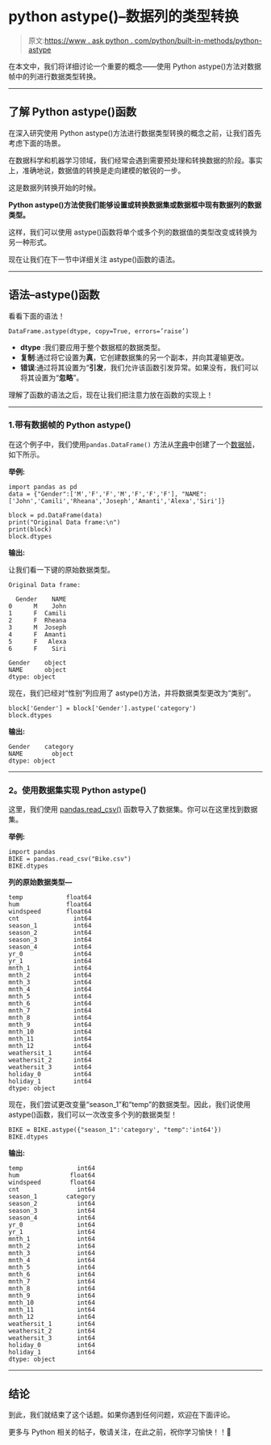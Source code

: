 # python astype()–数据列的类型转换

> 原文:[https://www . ask python . com/python/built-in-methods/python-astype](https://www.askpython.com/python/built-in-methods/python-astype)

在本文中，我们将详细讨论一个重要的概念——使用 Python astype()方法对数据帧中的列进行数据类型转换。

* * *

## 了解 Python astype()函数

在深入研究使用 Python astype()方法进行数据类型转换的概念之前，让我们首先考虑下面的场景。

在数据科学和机器学习领域，我们经常会遇到需要预处理和转换数据的阶段。事实上，准确地说，数据值的转换是走向建模的敏锐的一步。

这是数据列转换开始的时候。

**Python astype()方法使我们能够设置或转换数据集或数据框中现有数据列的数据类型。**

这样，我们可以使用 astype()函数将单个或多个列的数据值的类型改变或转换为另一种形式。

现在让我们在下一节中详细关注 astype()函数的语法。

* * *

## 语法–astype()函数

看看下面的语法！

```
DataFrame.astype(dtype, copy=True, errors=’raise’)

```

*   **dtype** :我们要应用于整个数据框的数据类型。
*   **复制**:通过将它设置为**真**，它创建数据集的另一个副本，并向其灌输更改。
*   **错误**:通过将其设置为“**引发**，我们允许该函数引发异常。如果没有，我们可以将其设置为“**忽略**”。

理解了函数的语法之后，现在让我们把注意力放在函数的实现上！

* * *

### 1.带有数据帧的 Python astype()

在这个例子中，我们使用`pandas.DataFrame()` 方法从[字典](https://www.askpython.com/python/dictionary/python-dictionary-dict-tutorial)中创建了一个[数据帧](https://www.askpython.com/python-modules/pandas/dataframes-in-python)，如下所示。

**举例:**

```
import pandas as pd 
data = {"Gender":['M','F','F','M','F','F','F'], "NAME":['John','Camili','Rheana','Joseph','Amanti','Alexa','Siri']}

block = pd.DataFrame(data)
print("Original Data frame:\n")
print(block)
block.dtypes

```

**输出:**

让我们看一下键的原始数据类型。

```
Original Data frame:

  Gender    NAME
0      M    John
1      F  Camili
2      F  Rheana
3      M  Joseph
4      F  Amanti
5      F   Alexa
6      F    Siri

Gender    object
NAME      object
dtype: object

```

现在，我们已经对“性别”列应用了 astype()方法，并将数据类型更改为“类别”。

```
block['Gender'] = block['Gender'].astype('category')
block.dtypes

```

**输出:**

```
Gender    category
NAME        object
dtype: object

```

* * *

### **2。使用数据集**实现 Python astype()

这里，我们使用 [pandas.read_csv()](https://www.askpython.com/python-modules/python-csv-module) 函数导入了数据集。你可以在这里找到数据集。

**举例:**

```
import pandas 
BIKE = pandas.read_csv("Bike.csv")
BIKE.dtypes

```

**列的原始数据类型—**

```
temp            float64
hum             float64
windspeed       float64
cnt               int64
season_1          int64
season_2          int64
season_3          int64
season_4          int64
yr_0              int64
yr_1              int64
mnth_1            int64
mnth_2            int64
mnth_3            int64
mnth_4            int64
mnth_5            int64
mnth_6            int64
mnth_7            int64
mnth_8            int64
mnth_9            int64
mnth_10           int64
mnth_11           int64
mnth_12           int64
weathersit_1      int64
weathersit_2      int64
weathersit_3      int64
holiday_0         int64
holiday_1         int64
dtype: object

```

现在，我们尝试更改变量“season_1”和“temp”的数据类型。因此，我们说使用 astype()函数，我们可以一次改变多个列的数据类型！

```
BIKE = BIKE.astype({"season_1":'category', "temp":'int64'}) 
BIKE.dtypes

```

**输出:**

```
temp               int64
hum              float64
windspeed        float64
cnt                int64
season_1        category
season_2           int64
season_3           int64
season_4           int64
yr_0               int64
yr_1               int64
mnth_1             int64
mnth_2             int64
mnth_3             int64
mnth_4             int64
mnth_5             int64
mnth_6             int64
mnth_7             int64
mnth_8             int64
mnth_9             int64
mnth_10            int64
mnth_11            int64
mnth_12            int64
weathersit_1       int64
weathersit_2       int64
weathersit_3       int64
holiday_0          int64
holiday_1          int64
dtype: object

```

* * *

## 结论

到此，我们就结束了这个话题。如果你遇到任何问题，欢迎在下面评论。

更多与 Python 相关的帖子，敬请关注，在此之前，祝你学习愉快！！🙂